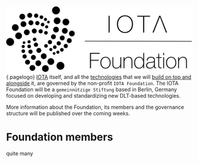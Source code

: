 <!-- TITLE: IOTA Foundation -->
<!-- SUBTITLE: The non-profit organization behind IOTA -->
![IOTA Foundation logo](/uploads/iota/iota-foundation-logo.png "IOTA Foundation"){.pagelogo}
[IOTA](/iota/about-iota) itself, and all the [technologies](/research) that we will [build on top and alongside](/p) it, are governed by the non-profit `IOTA Foundation`. The IOTA Foundation will be a `gemeinnützige Stiftung` based in Berlin, Germany focused on developing and standardizing new DLT-based technologies.

More information about the Foundation, its members and the governance structure will be published over the coming weeks.

# Foundation members
quite many